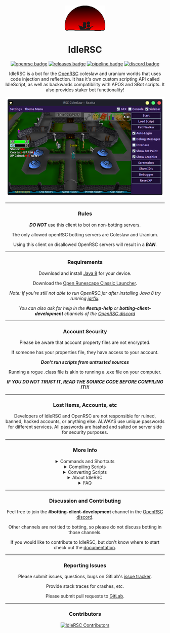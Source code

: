 <div align="center">

![idlersc logo](doc/images/logo.png "IdleRSC Logo")

# IdleRSC
[![openrsc badge](https://img.shields.io/badge/Open_RSC_Launcher-0?style=flat&label=Play&color=045CDD)][launcher]
[![releases badge](https://gitlab.com/open-runescape-classic/idlersc/-/badges/release.svg "Latest IdleRSC Releases")][releases] [![pipeline badge](https://gitlab.com/open-runescape-classic/idlersc/badges/master/pipeline.svg "Idlersc Commits")][commits] [![discord badge](https://img.shields.io/discord/459699205674369025?logo=discord&logoColor=%23FFFFFF&label=Open%20RSC&color=%235865F2 "Open Runescape Classic Discord")][discord]

IdleRSC is a bot for the [OpenRSC][OpenRSC] coleslaw and uranium worlds that uses code injection and
reflection. It has it's own custom scripting API called IdleScript, as well as
backwards compatibility with APOS and SBot scripts. It also provides staker
bot functionality!

![main window screenshot](doc/images/main-window-new.png "Main window")

---

### Rules
***DO NOT*** use this client to bot on non-botting servers. 

The only allowed openRSC botting servers are Coleslaw and Uranium. 

Using this client on disallowed OpenRSC servers will result in a ***BAN***.

---

### Requirements
  Download and install [Java 8][java8] for your device.

  Download the [Open Runescape Classic Launcher][launcher].

  *Note: If you're still not able to run OpenRSC.jar after installing Java 8 try running [jarfix][jarfix].*

  *You can also ask for help in the **#setup-help** or **botting-client-development** channels of the [OpenRSC discord][discord]*

---

### Account Security

Please be aware that account property files are not encrypted. 

If someone has your properties file, they have access to your account.

***Don't run scripts from untrusted sources***

Running a rogue .class file is akin to running a .exe
file on your computer.

***IF YOU DO NOT TRUST IT, READ THE SOURCE CODE BEFORE
COMPILING IT!!!***

---

### Lost Items, Accounts, etc

Developers of IdleRSC and OpenRSC are not responsible for ruined, banned, hacked accounts,
or anything else. ALWAYS use unique passwords for different services. All passwords are
hashed and salted on server side for security purposes.

---
### More Info

<details><summary>Commands and Shortcuts</summary>

---
#### In-Game Commands and Shortcuts
In-Game commands are typed into the game chat box.

![help menu screenshot](doc/images/help-menu.png "Help Menu")

#### CLI Startup Commands
Command Line Interface (CLI) commands can be included following a command line startup
for example `java -jar IdleRSC.jar`, or added to the `run_windows.bat` or `run_linux.sh`
script files that execute the same startup command.
<div align="left">

```
 --auto-start - Auto start bot, bypassing Account Selection window
   Must include either:
     --account
     --username and --password
 --account <account> - Load from saved account
 --script-arguments <arguments> - pass arguments to the script (e.g. dragonstone)
 --auto-login - Enable automatic log-in with credentials (--username, --password)
 --debug - Enable debug logging
 --log-window - Display log window
 --disable-gfx - Disable graphics refresh
 --help - Show help menu (F12)
 --hide-side-panel - Hide side panel
 --init-cache <server> - Initialise cache for specified server (coleslaw|uranium)
 --interlace - Enable graphics interlacing
 --ocr-type <type> - Configure OCR sleeper (internal|remote|manual)
 --ocr-server <url> - OCR server URL for remote sleep solver
 --log-window - Display log window
 --script-name <name> - Name of the script to run
 --password <password> - Account password
 --script-selector - Display script selector window
 --username <username> - Account username
 --unstick - Unstick side panel from main window
 --version - Show version
 --attack-items <item1,item2> - stake switcher attack item swapping
 --defence-items <item1,item2> - stake switcher defence items swapping
 --strength-items <item1,item2> - stake switcher strength items swapping
 --spell-id <id> - Spell id for stake switcher casting
```
</div>

---
### Stake Switcher
The stake switcher can only be configured by use of command-line parameters.
Inside your `run_windows.bat` or `run_linux.sh` script, add the following
lines:
<div align="left">

```
--attack-items 123,456
--strength-items 123,456
--defence-items 123,456
--spell-id 2
```
</div>

e.g. `java -jar IdleRSC.jar --attack-items 123,456` and so on.

Restart the bot. Press `F5`, `F6`, `F7`, `F8` to validate.

---

</details>

<details><summary>Compiling Scripts</summary>

---

### Linux
<div align="left">

```
1. Put the .java file in the src/scripting/(idlescript or sbot) folder
2. Run `./gradlew build`
```
</div>

### Windows

#### Native Scripts and SBot: (Eclipse Method)
<div align="left">

```
1. Open up the project in Eclipse
2. Add a new script to the `scripting` package.
3. Compile Jar with (compile_windows.bat) or (compile_linux.sh)
4. Run client with (run_windows.bat) or (run_linux.sh)
```
</div>

#### Native Scripts and SBot: (IntelliJ Gradle Method)
<div align="left">

```
1. Open up the project in IntelliJ
2. Save all script changes
3. Build project Class files with Gradle "Build Project"
4. Compile Jar with (compile_windows.bat) or (compile_linux.sh)
5. run client with (run_windows.bat) or (run_linux.sh)
```
</div>

#### APOS/SBot
<div align="left">

```
Easy Method: (NOT PREFERRED IF YOU ARE WANTING TO DEVELOP SCRIPTS)
WARNING: This will delete your JAR file!!!

1. Place your script in src/scripting/apos/
2. Run compile_windows.bat (or compile_linux.sh)
3. Ensure no issues compiling (they will be towards the top.)
4. Re-run the bat file.

Read "converting SBot scripts" section for compilation issues.
```
</div>

---
</details>
<details><summary>Converting Scripts</summary>

---

### Converting APOS Scripts

APOS scripts require several changes in order to be made compatible.
Please see changes made to scripts which were added.

### Converting SBot Scripts

<div align="left">

```
1. Open SBot script in a text editor.
2. Place these lines at the top of the file:
  package scripting.sbot;
  import compatibility.sbot.Script;

3. Remove the mudclient constructor. 
For example, for alch.java, you would want to remove the following lines:
  public alch(mudclient rs)
  {
    super(rs);
  }
```
</div>

Compile using Eclipse or IntelliJ Gradle (preferred) or the included compilation script (compile_windows.bat)

---
</details>



<details><summary>About IdleRSC</summary>

---
  This started as a project in April 2020 due to a distinct lack of botting
  clients available for RSC post-closure. 

  After Jagex decided to nerf the
  blowpipe in OSRS, the original coder gained renewed interest in January 2021,
  and the project was resurrected and released.

  The original owner is no longer part of this fork of the project. However,
  credit for writing the original client goes to DvorakKeys.

  The RSC botting scene WILL NEVER DIE! IdleRSC is the next iteration after
  APOS, STS, SBot, and AutoRune!

---
</details>

  <details><summary>FAQ</summary>

---

  <div align="left">

    Q: Can I donate to this project?
    A: No donations nor subscriptions are accepted. We don't want any money. 
      We also don't believe that dumping player money into ads will make any 
      difference for long term player growth and retention. 
      The best way to help the team is to help with submitting bug reports,
      submitting GitLab merge requests, and spreading the word about us to 
      your friends so they will want to be a part of this too!

  </div>
</details>

---
### Discussion and Contributing 

Feel free to join the **#botting-client-development** channel in the [OpenRSC discord][discord].

Other channels are not tied to botting,
so please do not discuss botting in those channels.

If you would like to contribute to IdleRSC, but don't know where to start check out the [documentation][documentation].

---
### Reporting Issues
 Please submit issues, questions, bugs on GitLab's [issue tracker][issue-tracker].

 Provide stack traces for crashes, etc.

 Please submit pull requests to [GitLab][merge-requests].

 ---

### Contributors
<a href="https://gitlab.com/open-runescape-classic/idlersc/-/graphs/master?ref_type=heads">
    <img src="https://contrib.rocks/image?repo=open-rsc/idlersc" alt="IdleRSC Contributors" title="IdleRSC Contributors" width="400"/>
</a>


</div>

[openrsc]: https://rsc.vet
[discord]: https://discord.gg/CutQxDZ8Np
[commits]: https://gitlab.com/open-runescape-classic/idlersc/-/commits/master
[repository]: https://gitlab.com/open-runescape-classic/idlersc
[documentation]: https://open-runescape-classic.gitlab.io/idlersc
[releases]: https://gitlab.com/open-runescape-classic/idlersc/-/releases
[launcher]: https://rsc.vet/downloads/OpenRSC.jar
[issue-tracker]: https://gitlab.com/open-runescape-classic/idlersc/-/issues
[merge-requests]: https://gitlab.com/open-runescape-classic/idlersc/-/merge_requests
[contributors]: https://gitlab.com/open-runescape-classic/idlersc/-/graphs/master?ref_type=heads
[java8]: https://adoptium.net/temurin/releases/?version=8&package=jdk
[jarfix]: https://johann.loefflmann.net/downloads/jarfix.exe